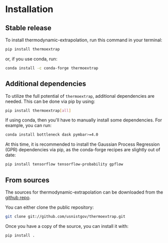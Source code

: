 # Installation

## Stable release

To install thermodynamic-extrapolation, run this command in your terminal:

```bash
pip install thermoextrap
```

or, if you use conda, run:

```bash
conda install -c conda-forge thermoextrap
```

## Additional dependencies

To utilize the full potential of `thermoextrap`, additional dependencies are
needed. This can be done via pip by using:

```bash
pip install thermoextrap[all]
```

If using conda, then you'll have to manually install some dependencies. For
example, you can run:

```bash
conda install bottleneck dask pymbar>=4.0
```

At this time, it is recommended to install the Gaussian Process Regression (GPR)
dependencies via pip, as the conda-forge recipes are slightly out of date:

```bash
pip install tensorflow tensorflow-probability gpflow
```

## From sources

The sources for thermodynamic-extrapolation can be downloaded from the [github
repo].

You can either clone the public repository:

```bash
git clone git://github.com/usnistgov/thermoextrap.git
```

Once you have a copy of the source, you can install it with:

```bash
pip install .
```

[github repo]: https://github.com/usnistgov/thermoextrap

